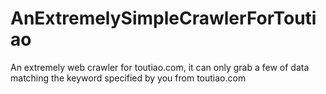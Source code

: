 # AnExtremelySimpleCrawlerForToutiao
An extremely web crawler for toutiao.com, it can only grab a few of data matching the keyword specified by you from toutiao.com
